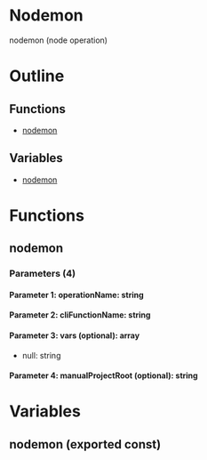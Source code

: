 # Nodemon

nodemon (node operation)



# Outline

## Functions

- [nodemon](#nodemon)

## Variables

- [nodemon](#nodemon)



# Functions

## nodemon

### Parameters (4)

#### Parameter 1: operationName: string

#### Parameter 2: cliFunctionName: string

#### Parameter 3: vars (optional): array

- null: string






#### Parameter 4: manualProjectRoot (optional): string

# Variables

## nodemon (exported const)

